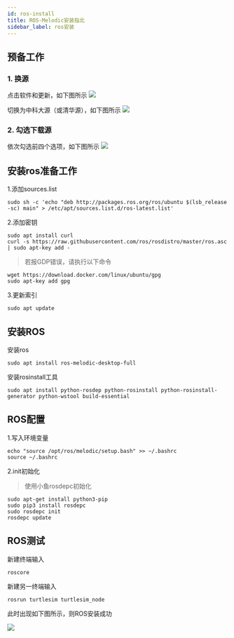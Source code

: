 ```yaml
---
id: ros-install
title: ROS-Melodic安装指北
sidebar_label: ros安装
---
```


## 预备工作
### 1. 换源
点击软件和更新，如下图所示
![](https://s3.bmp.ovh/imgs/2022/05/30/6cc7e9e6ad64c54e.png)

切换为中科大源（或清华源），如下图所示
![](https://s3.bmp.ovh/imgs/2022/05/30/5732a8f5e83ed000.png)

### 2. 勾选下载源
依次勾选前四个选项，如下图所示
![](https://s3.bmp.ovh/imgs/2022/05/30/8b8470b1823f5446.png)

## 安装ros准备工作
1.添加sources.list
   
    sudo sh -c 'echo "deb http://packages.ros.org/ros/ubuntu $(lsb_release -sc) main" > /etc/apt/sources.list.d/ros-latest.list'

2.添加密钥
   
    sudo apt install curl
    curl -s https://raw.githubusercontent.com/ros/rosdistro/master/ros.asc | sudo apt-key add -

> 若报GDP错误，请执行以下命令

    wget https://download.docker.com/linux/ubuntu/gpg
    sudo apt-key add gpg

3.更新索引
   
    sudo apt update

## 安装ROS
安装ros

    sudo apt install ros-melodic-desktop-full

安装rosinstall工具

    sudo apt install python-rosdep python-rosinstall python-rosinstall-generator python-wstool build-essential

## ROS配置

1.写入环境变量

    echo "source /opt/ros/melodic/setup.bash" >> ~/.bashrc
    source ~/.bashrc

2.init初始化
   
>使用小鱼rosdepc初始化

    sudo apt-get install python3-pip 
    sudo pip3 install rosdepc
    sudo rosdepc init
    rosdepc update

## ROS测试
新建终端输入

    roscore

新建另一终端输入

    rosrun turtlesim turtlesim_node

此时出现如下图所示，则ROS安装成功

![](https://s3.bmp.ovh/imgs/2022/05/30/b01e372cb066ad1a.png)